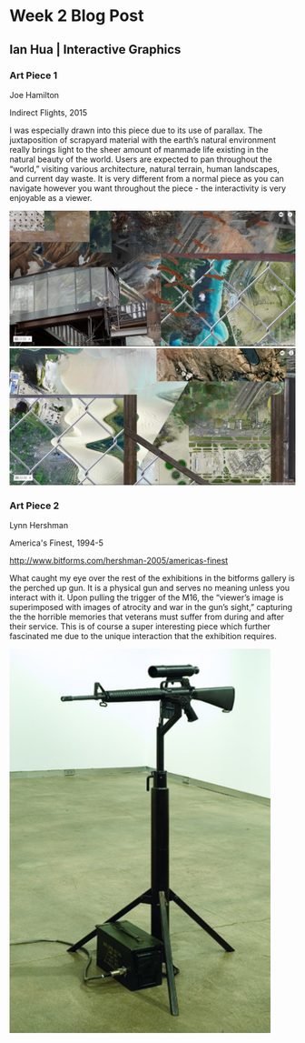 # Week 2 Blog Post
## Ian Hua | Interactive Graphics

### Art Piece 1
Joe Hamilton

Indirect Flights, 2015

I was especially drawn into this piece due to its use of parallax. The juxtaposition of scrapyard material with the earth’s natural environment really brings light to the sheer amount of manmade life existing in the natural beauty of the world. Users are expected to pan throughout the “world,” visiting various architecture, natural terrain, human landscapes, and current day waste. It is very different from a normal piece as you can navigate however you want throughout the piece - the interactivity is very enjoyable as a viewer.

![Indirect Flights](images/indirectflights1.png)
![Indirect Flights](images/indirectflights2.png)



### Art Piece 2
Lynn Hershman

America's Finest, 1994-5

http://www.bitforms.com/hershman-2005/americas-finest

What caught my eye over the rest of the exhibitions in the bitforms gallery is the perched up gun. It is a physical gun and serves no meaning unless you interact with it. Upon pulling the trigger of the M16, the “viewer’s image is superimposed with images of atrocity and war in the gun’s sight,” capturing the the horrible memories that veterans must suffer from during and after their service. This is of course a super interesting piece which further fascinated me due to the unique interaction that the exhibition requires.

![America's Finest](images/americasfinest1.png)